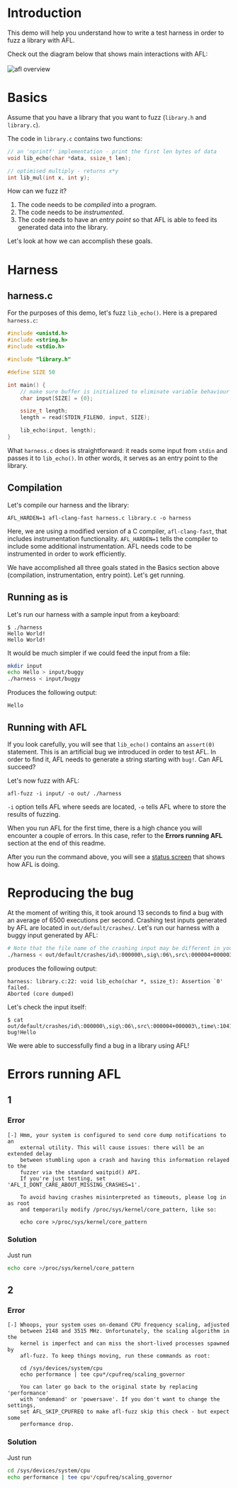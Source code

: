# Introduction

This demo will help you understand how to write a test harness in order to fuzz a library with AFL.

Check out the diagram below that shows main interactions with AFL:  
<br>
![afl overview](./overview.svg)


# Basics

Assume that you have a library that you want to fuzz (`library.h` and `library.c`). 

The code in `library.c` contains two functions:
```c
// an 'nprintf' implementation - print the first len bytes of data
void lib_echo(char *data, ssize_t len);

// optimised multiply - returns x*y
int lib_mul(int x, int y);
```

How can we fuzz it?
1. The code needs to be *compiled* into a program.
2. The code needs to be *instrumented*.
3. The code needs to have an *entry point* so that AFL is able to feed its generated data into the library.

Let's look at how we can accomplish these goals.


# Harness

## harness.c
For the purposes of this demo, let's fuzz `lib_echo()`. Here is a prepared `harness.c`:

```c
#include <unistd.h>
#include <string.h>
#include <stdio.h>

#include "library.h"

#define SIZE 50

int main() {
    // make sure buffer is initialized to eliminate variable behaviour that isn't dependent on the input.
    char input[SIZE] = {0};

    ssize_t length;
    length = read(STDIN_FILENO, input, SIZE);

    lib_echo(input, length);
}
```

What `harness.c` does is straightforward: it reads some input from `stdin` and passes it to `lib_echo()`. In other words, it serves as an entry point to the library. 

## Compilation
Let's compile our harness and the library:

```
AFL_HARDEN=1 afl-clang-fast harness.c library.c -o harness
```

Here, we are using a modified version of a C compiler, `afl-clang-fast`, that includes instrumentation functionality. `AFL_HARDEN=1` tells the compiler to include some additional instrumentation. AFL needs code to be instrumented in order to work efficiently. 

We have accomplished all three goals stated in the Basics section above (compilation, instrumentation, entry point). Let's get running. 

## Running as is
Let's run our harness with a sample input from a keyboard:

```
$ ./harness
Hello World!
Hello World!
```

It would be much simpler if we could feed the input from a file:
```bash
mkdir input
echo Hello > input/buggy
./harness < input/buggy
```

Produces the following output:
```
Hello
```

## Running with AFL

If you look carefully, you will see that `lib_echo()` contains an `assert(0)` statement. This is an artificial bug we introduced in order to test AFL. In order to find it, AFL needs to generate a string starting with `bug!`. Can AFL succeed?

Let's now fuzz with AFL:

```
afl-fuzz -i input/ -o out/ ./harness
```

`-i` option tells AFL where seeds are located, `-o` tells AFL where to store the results of fuzzing.

When you run AFL for the first time, there is a high chance you will encounter a couple of errors. In this case, refer to the **Errors running AFL** section at the end of this readme.  

After you run the command above, you will see a [status screen](https://www.markdownguide.org/basic-syntax/) that shows how AFL is doing. 

# Reproducing the bug

At the moment of writing this, it took around 13 seconds to find a bug with an average of 6500 executions per second. Crashing test inputs generated by AFL are located in `out/default/crashes/`. Let's run our harness with a buggy input generated by AFL:

```bash
# Note that the file name of the crashing input may be different in your case.  
./harness < out/default/crashes/id\:000000\,sig\:06\,src\:000004+000003\,time\:10419\,op\:splice\,rep\:4
```

produces the following output:
```
harness: library.c:22: void lib_echo(char *, ssize_t): Assertion `0' failed.
Aborted (core dumped)
```

Let's check the input itself:
```
$ cat out/default/crashes/id\:000000\,sig\:06\,src\:000004+000003\,time\:10419\,op\:splice\,rep\:4
bug!Hello
```

We were able to successfully find a bug in a library using AFL!

# Errors running AFL

## 1

### Error
```
[-] Hmm, your system is configured to send core dump notifications to an
    external utility. This will cause issues: there will be an extended delay
    between stumbling upon a crash and having this information relayed to the
    fuzzer via the standard waitpid() API.
    If you're just testing, set 'AFL_I_DONT_CARE_ABOUT_MISSING_CRASHES=1'.

    To avoid having crashes misinterpreted as timeouts, please log in as root
    and temporarily modify /proc/sys/kernel/core_pattern, like so:

    echo core >/proc/sys/kernel/core_pattern
```
### Solution
Just run
```bash
echo core >/proc/sys/kernel/core_pattern
```

## 2

### Error
```
[-] Whoops, your system uses on-demand CPU frequency scaling, adjusted
    between 2148 and 3515 MHz. Unfortunately, the scaling algorithm in the
    kernel is imperfect and can miss the short-lived processes spawned by
    afl-fuzz. To keep things moving, run these commands as root:

    cd /sys/devices/system/cpu
    echo performance | tee cpu*/cpufreq/scaling_governor

    You can later go back to the original state by replacing 'performance'
    with 'ondemand' or 'powersave'. If you don't want to change the settings,
    set AFL_SKIP_CPUFREQ to make afl-fuzz skip this check - but expect some
    performance drop.
```
### Solution
Just run
```bash
cd /sys/devices/system/cpu
echo performance | tee cpu*/cpufreq/scaling_governor
```
